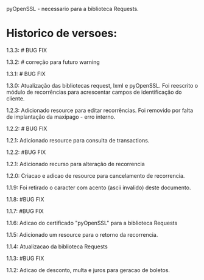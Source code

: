 pyOpenSSL - necessario para a biblioteca Requests.

# Historico de versoes:

1.3.3: # BUG FIX

1.3.2: # correção para futuro warning

1.3.1: # BUG FIX

1.3.0: Atualização das bibliotecas request, lxml e pyOpenSSL. 
Foi reescrito o módulo de recorrências para acrescentar campos 
de identificação do cliente.

1.2.3: Adicionado resource para editar recorrências. 
Foi removido por falta de implantação da maxipago - erro interno.

1.2.2: # BUG FIX

1.2.1: Adicionado resource para consulta de transactions.

1.2.2: #BUG FIX

1.2.1: Adicionado recurso para alteração de recorrencia

1.2.0: Criacao e adicao de resource para cancelamento de recorrencia.

1.1.9: Foi retirado o caracter com acento (ascii invalido) deste documento.

1.1.8: #BUG FIX

1.1.7: #BUG FIX

1.1.6: Adicao do certificado "pyOpenSSL" para a biblioteca Requests

1.1.5: Adicionado um resource para o retorno da recorrencia.

1.1.4: Atualizacao da biblioteca Requests

1.1.3: #BUG FIX

1.1.2: Adicao de desconto, multa e juros para geracao de boletos.
